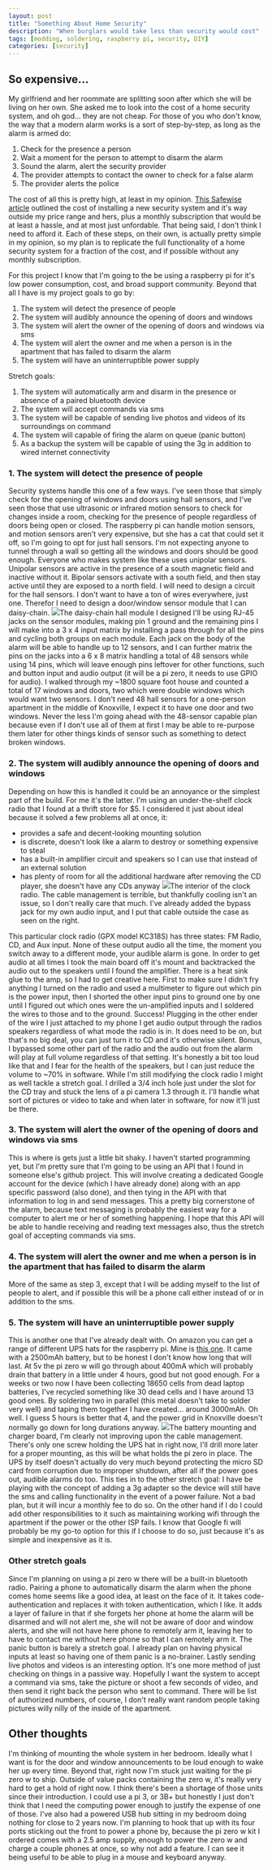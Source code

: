```yaml
---
layout: post
title: "Something About Home Security"
description: "When burglars would take less than security would cost"
tags: [modding, soldering, raspberry pi, security, DIY]
categories: [security]
---
```


## So expensive...

My girlfriend and her roommate are splitting soon after which she will be living on her own. She asked me to look into the cost of a home security system, and oh god... they are not cheap. For those of you who don't know, the way that a modern alarm works is a sort of step-by-step, as long as the alarm is armed do:

1.  Check for the presence a person
2.  Wait a moment for the person to attempt to disarm the alarm
3.  Sound the alarm, alert the security provider
4.  The provider attempts to contact the owner to check for a false alarm
5.  The provider alerts the police

The cost of all this is pretty high, at least in my opinion. [This Safewise article](https://www.safewise.com/home-security-faq/how-much-does-a-security-system-cost) outlined the cost of installing a new security system and it's way outside my price range and hers, plus a monthly subscription that would be at least a hassle, and at most just unfordable. That being said, I don't think I need to afford it. Each of these steps, on their own, is actually pretty simple in my opinion, so my plan is to replicate the full functionality of a home security system for a fraction of the cost, and if possible without any monthly subscription.

For this project I know that I'm going to the be using a raspberry pi for it's low power consumption, cost, and broad support community. Beyond that all I have is my project goals to go by:

1.  The system will detect the presence of people
2.  The system will audibly announce the opening of doors and windows
3.  The system will alert the owner of the opening of doors and windows via sms
4.  The system will alert the owner and me when a person is in the apartment that has failed to disarm the alarm
5.  The system will have an uninterruptible power supply

Stretch goals:

1.  The system will automatically arm and disarm in the presence or absence of a paired bluetooth device
2.  The system will accept commands via sms
3.  The system will be capable of sending live photos and videos of its surroundings on command
4.  The system will capable of firing the alarm on queue (panic button)
5.  As a backup the system will be capable of using the 3g in addition to wired internet connectivity

### 1. The system will detect the presence of people

Security systems handle this one of a few ways. I've seen those that simply check for the opening of windows and doors using hall sensors, and I've seen those that use ultrasonic or infrared motion sensors to check for changes inside a room, checking for the presence of people regardless of doors being open or closed. The raspberry pi can handle motion sensors, and motion sensors aren't very expensive, but she has a cat that could set it off, so I'm going to opt for just hall sensors. I'm not expecting anyone to tunnel through a wall so getting all the windows and doors should be good enough.
Everyone who makes system like these uses unipolar sensors. Unipolar sensors are active in the presence of a south magnetic field and inactive without it. Bipolar sensors activate with a south field, and then stay active until they are exposed to a north field.
I will need to design a circuit for the hall sensors. I don't want to have a ton of wires everywhere, just one. Therefor I need to design a door/window sensor module that I can daisy-chain.
<image src="/images/security/daisyChainCircuit.jpg">The daisy-chain hall module I designed</image>
I'll be using RJ-45 jacks on the sensor modules, making pin 1 ground and the remaining pins I will make into a 3 x 4 input matrix by installing a pass through for all the pins and cycling both groups on each module. Each jack on the body of the alarm will be able to handle up to 12 sensors, and I can further matrix the pins on the jacks into a 6 x 8 matrix handling a total of 48 sensors while using 14 pins, which will leave enough pins leftover for other functions, such and button input and audio output (it will be a pi zero, it needs to use GPIO for audio). I walked through my ~1800 square foot house and counted a total of 17 windows and doors, two which were double windows which would want two sensors. I don't need 48 hall sensors for a one-person apartment in the middle of Knoxville, I expect it to have one door and two windows. Never the less I'm going ahead with the 48-sensor capable plan because even if I don't use all of them at first I may be able to re-purpose them later for other things kinds of sensor such as something to detect broken windows.

### 2. The system will audibly announce the opening of doors and windows

Depending on how this is handled it could be an annoyance or the simplest part of the build. For me it's the latter. I'm using an under-the-shelf clock radio that I found at a thrift store for $5. I considered it just about ideal because it solved a few problems all at once, it:

 - provides a safe and decent-looking mounting solution
 - is discrete, doesn't look like a alarm to destroy or something expensive to steal
 - has a built-in amplifier circuit and speakers so I can use that instead of an external solution
 - has plenty of room for all the additional hardware after removing the CD player, she doesn't have any CDs anyway
 <image src="/images/security/openCase.jpg">The interior of the clock radio. The cable management is terrible, but thankfully cooling isn't an issue, so I don't really care that much. I've already added the bypass jack for my own audio input, and I put that cable outside the case as seen on the right.</image>

This particular clock radio (GPX model KC318S) has three states: FM Radio, CD, and Aux input. None of these output audio all the time, the moment you switch away to a different mode, your audible alarm is gone. In order to get audio at all times I took the main board off it's mount and backtracked the audio out to the speakers until I found the amplifier. There is a heat sink glue to the amp, so I had to get creative here. First to make sure I didn't fry anything I turned on the radio and used a multimeter to figure out which pin is the power input, then I shorted the other input pins to ground one by one until I figured out which ones were the un-amplified inputs and I soldered the wires to those and to the ground. Success! Plugging in the other ender of the wire I just attached to my phone I get audio output through the radios speakers regardless of what mode the radio is in. It does need to be on, but that's no big deal, you can just turn it to CD and it's otherwise silent. Bonus, I bypassed some other part of the radio and the audio out from the alarm will play at full volume regardless of that setting. It's honestly a bit too loud like that and I fear for the health of the speakers, but I can just reduce the volume to ~70% in software.
While I'm still modifying the clock radio I might as well tackle a stretch goal. I drilled a 3/4 inch hole just under the slot for the CD tray and stuck the lens of a pi camera 1.3 through it. I'll handle what sort of pictures or video to take and when later in software, for now it'll just be there.

### 3. The system will alert the owner of the opening of doors and windows via sms

This is where is gets just a little bit shaky. I haven't started programming yet, but I'm pretty sure that I'm going to be using an API that I found in someone else's github project. This will involve creating a dedicated Google account for the device (which I have already done) along with an app specific password (also done), and then tying in the API with that information to log in and send messages. This a pretty big cornerstone of the alarm, because text messaging is probably the easiest way for a computer to alert me or her of something happening. I hope that this API will be able to handle receiving and reading text messages also, thus the stretch goal of accepting commands via sms.

### 4. The system will alert the owner and me when a person is in the apartment that has failed to disarm the alarm

More of the same as step 3, except that I will be adding myself to the list of people to alert, and if possible this will be a phone call either instead of or in addition to the sms.

### 5. The system will have an uninterruptible power supply

This is another one that I've already dealt with. On amazon you can get a range of different UPS hats for the raspberry pi. Mine is [this one](https://www.amazon.com/Makerfocus-Raspberry-2500mAh-Lithium-Battery/dp/B01MQYX4UX). It came with a 2500mAh battery, but to be honest I don't know how long that will last. At 5v the pi zero w will go through about 400mA which will probably drain that battery in a little under 4 hours, good but not good enough. For a weeks or two now I have been collecting 18650 cells from dead laptop batteries, I've recycled something like 30 dead cells and I have around 13 good ones. By soldering two in parallel (this metal doesn't take to solder very well) and taping them together I have created... around 3000mAh. Oh well. I guess 5 hours is better that 4, and the power grid in Knoxville doesn't normally go down for long durations anyway.
 <image src="/images/security/upsMounting.jpg">The battery mounting and charger board, I'm clearly not improving upon the cable management. There's only one screw holding the UPS hat in right now, I'll drill more later for a proper mounting, as this will be what holds the pi zero in place.</image>
The UPS by itself doesn't actually do very much beyond protecting the micro SD card from corruption due to improper shutdown, after all if the power goes out, audible alarms do too. This ties in to the other stretch goal: I have be playing with the concept of adding a 3g adapter so the device will still have the sms and calling functionality in the event of a power failure. Not a bad plan, but it will incur a monthly fee to do so. On the other hand if I do I could add other responsibilities to it such as maintaining working wifi through the apartment if the power or the other ISP fails. I know that Google fi will probably be my go-to option for this if I choose to do so, just because it's as simple and inexpensive as it is.

### Other stretch goals

Since I'm planning on using a pi zero w there will be a built-in bluetooth radio. Pairing a phone to automatically disarm the alarm when the phone comes home seems like a good idea, at least on the face of it. It takes code-authentication and replaces it with token authentication, which I like. It adds a layer of failure in that if she forgets her phone at home the alarm will be disarmed and will not alert me, she will not be aware of door and window alerts, and she will not have here phone to remotely arm it, leaving her to have to contact me without here phone so that I can remotely arm it.
The panic button is barely a stretch goal. I already plan on having physical inputs at least so having one of them panic is a no-brainer.
Lastly sending live photos and videos is an interesting option. It's one more method of just checking on things in a passive way. Hopefully I want the system to accept a command via sms, take the picture or shoot a few seconds of video, and then send it right back the person who sent to command. There will be list of authorized numbers, of course, I don't really want random people taking pictures willy nilly of the inside of the apartment.

## Other thoughts

I'm thinking of mounting the whole system in her bedroom. Ideally what I want is for the door and window announcements to be loud enough to wake her up every time. Beyond that, right now I'm stuck just waiting for the pi zero w to ship. Outside of value packs containing the zero w, it's really very hard to get a hold of right now. I think there's been a shortage of those units since their introduction. I could use a pi 3, or 3B+ but honestly I just don't think that I need the computing power enough to justify the expense of one of those.
I've also had a powered USB hub sitting in my bedroom doing nothing for close to 2 years now. I'm planning to hook that up with its four ports sticking out the front to power a phone by, because the pi zero w kit I ordered comes with a 2.5 amp supply, enough to power the zero w and charge a couple phones at once, so why not add a feature. I can see it being useful to be able to plug in a mouse and keyboard anyway.